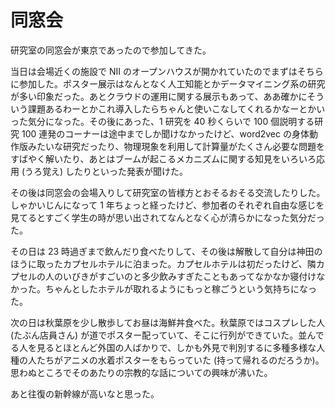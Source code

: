 # 同窓会

研究室の同窓会が東京であったので参加してきた。

当日は会場近くの施設で NII のオープンハウスが開かれていたのでまずはそちらに参加した。ポスター展示はなんとなく人工知能とかデータマイニング系の研究が多い印象だった。あとクラウドの運用に関する展示もあって、ああ確かにそういう課題あるわーとかこれ導入したらちゃんと使いこなしてくれるかなーとかいった気分になった。その後にあった、1 研究を 40 秒くらいで 100 個説明する研究 100 連発のコーナーは途中までしか聞けなかったけど、word2vec の身体動作版みたいな研究だったり、物理現象を利用して計算量がたくさん必要な問題をすばやく解いたり、あとはブームが起こるメカニズムに関する知見をいろいろ応用 (うろ覚え) したりといった発表が聞けた。

その後は同窓会の会場入りして研究室の皆様方とおそるおそる交流したりした。しゃかいじんになって 1 年ちょっと経ったけど、参加者のそれぞれ自由な感じを見てるとすごく学生の時が思い出されてなんとなく心が清らかになった気分だった。

その日は 23 時過ぎまで飲んだり食べたりして、その後は解散して自分は神田のほうに取ったカプセルホテルに泊まった。カプセルホテルは初だったけど、隣カプセルの人のいびきがすごいのと多少飲みすぎたこともあってなかなか寝付けなかった。ちゃんとしたホテルが取れるようにもっと稼ごうという気持ちになった。

次の日は秋葉原を少し散歩してお昼は海鮮丼食べた。秋葉原ではコスプレした人 (たぶん店員さん) が道でポスター配っていて、そこに行列ができていた。並んでる人を見るとほとんど外国の人ばかりで、しかも外見で判別するに多種多様な人種の人たちがアニメの水着ポスターをもらっていた (持って帰れるのだろうか)。思わぬところでそのあたりの宗教的な話についての興味が沸いた。

あと往復の新幹線が高いなと思った。
